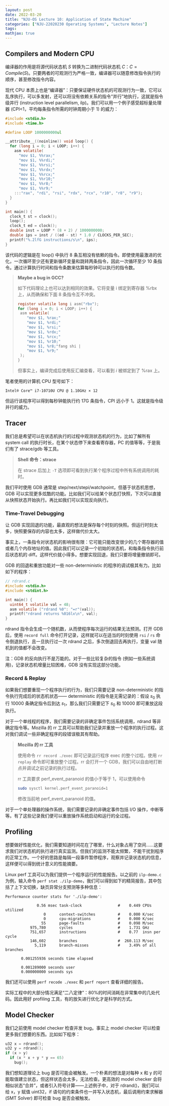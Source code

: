 ```yaml
---
layout: post
date: 2022-03-20
title: "NJU-OS Lecture 10: Application of State Machine"
categories: ["NJU-22020230 Operating Systems", "Lecture Notes"]
tags: 
mathjax: true
---
```


## Compilers and Modern CPU

编译器的作用是将源代码状态机 $S$ 转换为二进制代码状态机 $C$：$C=Compile(S)$。只要两者的可观测行为严格一致，编译器可以随意修改指令执行的顺序，甚至修改指令内容。

<!-- more -->

现代 CPU 本质上也是“编译器”：只要保证硬件状态机的可观测行为一致，它可以乱序执行，可以多发射，还可以将没有依赖关系的指令“并行”地执行，这就是指令级并行 (instruction level parallelism, ilp)。我们可以用一个例子感受超标量处理器 (CPI<1，平均每条指令所需的时钟周期小于 1) 的威力：

```c
#include <stdio.h>
#include <time.h>

#define LOOP 1000000000ul

__attribute__((noinline)) void loop() {
  for (long i = 0; i < LOOP; i++) {
    asm volatile(
      "mov $1, %%rax;"
      "mov $1, %%rdi;"
      "mov $1, %%rsi;"
      "mov $1, %%rdx;"
      "mov $1, %%rcx;"
      "mov $1, %%r10;"
      "mov $1, %%r8;"
      "mov $1, %%r9;"
    :::"rax", "rdi", "rsi", "rdx", "rcx", "r10", "r8", "r9");
  }
}

int main() {
  clock_t st = clock();
  loop();
  clock_t ed = clock();
  double inst = LOOP * (8 + 2) / 1000000000;
  double ips = inst / ((ed - st) * 1.0 / CLOCKS_PER_SEC);
  printf("%.2lfG instructions/s\n", ips);
}
```

该代码的逻辑是在 loop() 中执行 8 条互相没有依赖的指令。即使使用最激进的优化，一次循环至少还有更新循环变量和跳转两条指令，因此一次循环至少 10 条指令。通过计算执行时间和指令条数来估算每秒钟可以执行的指令数。

> **Maybe a bug in GCC?**
>
> 如下代码理论上也可以达到相同的效果。它将变量 i 绑定到寄存器 %rbx 上，从而确保和下面 8 条指令互不冲突。
>
> ```c
> register volatile long i asm("rbx");
> for (long i = 0; i < LOOP; i++) {
>  asm volatile(
>     "mov $1, %rax;"
>     "mov $1, %rdi;"
>     "mov $1, %rsi;"
>     "mov $1, %rdx;"
>     "mov $1, %rcx;"
>     "mov $1, %r10;"
>     "mov $1, %r8;"fang shi |
>     "mov $1, %r9;"
>  );
> }
> ```
>
> 但事实上，编译完成后使用反汇编查看，可以看到 $i$ 被绑定到了 %rax 上。

笔者使用的计算机 CPU 型号如下：

```
Intel® Core™ i7-10710U CPU @ 1.10GHz × 12
```

但运行该程序可以得到每秒钟能执行约 17G 条指令，CPI 远小于 1。这就是指令级并行的威力。

## Tracer

我们总是希望可以在状态机执行的过程中观测状态机的行为，比如了解所有 system call 的执行时长，在某个状态停下来查看寄存器，PC 的值等等，于是我们有了 strace/gdb 等工具。

> **Shell 命令：strace**
>
> 在 strace 后加上 `-T` 选项即可看到执行某个程序过程中所有系统调用的耗时。

我们平时使用 GDB 通常是 step/next/stepi/watchpoint，但基于状态机思想， GDB 可以实现更多炫酷的功能。比如我们可以给某个状态打快照，下次可以直接从快照状态开始执行。再比如我们可以实现反向执行。

### Time-Travel Debugging

让 GDB 实现回退的功能，最直观的想法是保存每个时刻的快照。但运行时刻太多，快照要保存的内容也太多，这样做代价太大。

事实上，一条指令对状态机的影响很有限：它可能只能改变很少的几个寄存器的值或者几个内存地址的值。因此我们可以记录一个初始的状态机，和每条指令执行前后状态机的 diff。这样代价就小得多。想要实现回退，我们只要将增量撤销即可。

GDB 的回退和重放功能对一些 non-deterministic 的程序的调试极其有力。比如如下的程序：

```c
// rdrand.c
#include <stdio.h>
#include <stdint.h>

int main() {
  uint64_t volatile val = 48;
  asm volatile ("rdrand %0": "=r"(val));
  printf("rdrand returns %016lx\n", val);
}
```

rdrand 指令会生成一个随机数，从而使程序每次运行的结果无法预测。打开 GDB 后，使用 `record full` 命令打开记录，这样就可以在适当的时刻使用 `rsi` / `rs` 命令倒退执行，且一旦执行过一次 rdrand 之后，多次倒退回去再执行，变量 val 随机到的值都不会改变。

注：GDB 的反向执行不是万能的。对于一些比较复杂的指令 (例如一些系统调用)，记录状态机增量比较困难，GDB 没有实现这部分功能。

### Record & Replay

如果我们想要重现一个程序执行的行为，我们只需要记录 non-deterministic 的指令执行完成后的状态机状态—— deterministic 的指令是无需记录的：假设 $s_0$ 执行 10000 条确定指令后到达 $s_1$，那么我们只需要记下 $s_0$ 和 10000 即可重放这段执行。

对于一个单线程的程序，我们需要记录的非确定事件包括系统调用，rdrand 等非确定指令等。Mozilla 的 rr 工具可以帮助我们记录并重放一个程序的执行过程。这对我们调试一些非确定程序的段错误极其有帮助。

> **Mozilla 的 rr 工具**
>
> 使用命令 `rr record ./exec` 即可记录运行程序 exec 的整个过程。使用 `rr replay` 命令即可重放整个过程。rr 会打开一个 GDB，我们可以自由地打断点并调试之前记录的执行过程。
>
> rr 工具要求 perf_event_paranoid 的值小于等于 1，可以使用命令
>
> ```bash
> sudo sysctl kernel.perf_event_paranoid=1
> ```
>
> 修改当前地 perf_event_paranoid 的值。

对于一个单处理器的操作系统，我们需要记录的非确定事件包括 I/O 操作，中断等等。有了这些记录我们便可以重放操作系统启动和运行的全过程。

## Profiling

想要做好性能优化，我们需要知道时间花在了哪里，什么对象占用了空间……这要求我们对状态机的执行进行真实监测。但我们的监测不能太频繁，不能干扰到程序的正常工作。一个好的思路是每隔一段事件暂停程序，观察并记录状态机的信息，这样便可以得到统计意义的性能摘要。

Linux perf 工具可以为我们提供一个程序运行的性能报告。以之前的 `ilp-demo.c` 为例，输入命令 `perf stat ./ilp-demo`，我们可以得到如下的精简报告，其中包括了上下文切换，缺页异常分支预测等多种信息：

```
Performance counter stats for './ilp-demo':

              0.56 msec task-clock                #    0.449 CPUs utilized          
                 0      context-switches          #    0.000 K/sec                  
                 0      cpu-migrations            #    0.000 K/sec                  
                55      page-faults               #    0.098 M/sec                  
           975,780      cycles                    #    1.731 GHz                    
           751,657      instructions              #    0.77  insn per cycle         
           146,602      branches                  #  260.113 M/sec                  
             5,119      branch-misses             #    3.49% of all branches        

       0.001255936 seconds time elapsed

       0.001289000 seconds user
       0.000000000 seconds sys
```

我们还可以使用 `perf recode ./exec` 和 `perf report` 查看详细的报告。

实际工程中的大部分情况满足“二八定律”：80%的时间消耗在非常集中的几处代码。因此用好 profiling 工具，有的放矢进行优化才是科学的方式。

## Model Checker

我们之前使用 model checker 检查并发 bug。事实上 model checker 可以检查更多我们想要的东西。比如如下程序：

```c
u32 x = rdrand();
u32 y = rdrand();
if (x > y)
  if (x * x + y * y == 65)
    bug();
```

我们想知道理论上 bug 是否可能会被触发。一个朴素的想法是对每种 x 和 y 的可能取值建立状态，但这样状态会太多，无法检查。更高效的 model checker 会将相似状态“合并”，或者引入符号计算——上述例子中，对于 rdrand()，我们可以给 x，y 赋值 uint32，if 语句的约束条件也一并写入状态机，最后调用约束求解器 (SMT Solver) 即可检查 bug 是否会被触发。